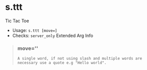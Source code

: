 # s.ttt
Tic Tac Toe <br/>
 - Usage: `s.ttt [move=]`
 - Checks: `server_only`
Extended Arg Info
> ### move=''
> ```
> A single word, if not using slash and multiple words are necessary use a quote e.g "Hello world".
> ```
